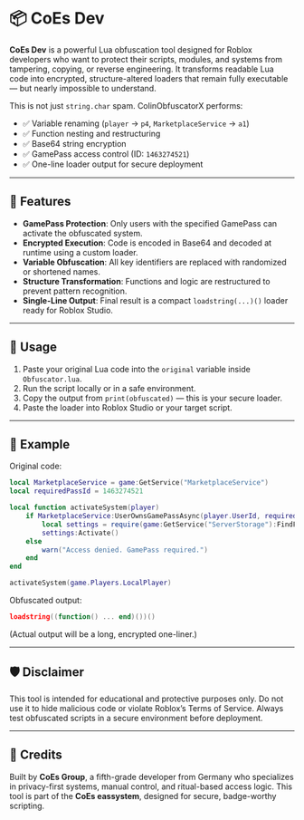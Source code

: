 # 📦 CoEs Dev

**CoEs Dev** is a powerful Lua obfuscation tool designed for Roblox developers who want to protect their scripts, modules, and systems from tampering, copying, or reverse engineering. It transforms readable Lua code into encrypted, structure-altered loaders that remain fully executable — but nearly impossible to understand.

This is not just `string.char` spam. ColinObfuscatorX performs:

- ✅ Variable renaming (`player` → `p4`, `MarketplaceService` → `a1`)
- ✅ Function nesting and restructuring
- ✅ Base64 string encryption
- ✅ GamePass access control (ID: `1463274521`)
- ✅ One-line loader output for secure deployment

---

## 🔐 Features

- **GamePass Protection**: Only users with the specified GamePass can activate the obfuscated system.
- **Encrypted Execution**: Code is encoded in Base64 and decoded at runtime using a custom loader.
- **Variable Obfuscation**: All key identifiers are replaced with randomized or shortened names.
- **Structure Transformation**: Functions and logic are restructured to prevent pattern recognition.
- **Single-Line Output**: Final result is a compact `loadstring(...)()` loader ready for Roblox Studio.

---

## 🚀 Usage

1. Paste your original Lua code into the `original` variable inside `Obfuscator.lua`.
2. Run the script locally or in a safe environment.
3. Copy the output from `print(obfuscated)` — this is your secure loader.
4. Paste the loader into Roblox Studio or your target script.

---

## 🧪 Example

Original code:

```lua
local MarketplaceService = game:GetService("MarketplaceService")
local requiredPassId = 1463274521

local function activateSystem(player)
	if MarketplaceService:UserOwnsGamePassAsync(player.UserId, requiredPassId) then
		local settings = require(game:GetService("ServerStorage"):FindFirstChild("SystemSettings"))
		settings:Activate()
	else
		warn("Access denied. GamePass required.")
	end
end

activateSystem(game.Players.LocalPlayer)
```

Obfuscated output:

```lua
loadstring((function() ... end)())()
```

(Actual output will be a long, encrypted one-liner.)

---

## 🛡️ Disclaimer

This tool is intended for educational and protective purposes only. Do not use it to hide malicious code or violate Roblox’s Terms of Service. Always test obfuscated scripts in a secure environment before deployment.

---

## 🧠 Credits

Built by **CoEs Group**, a fifth-grade developer from Germany who specializes in privacy-first systems, manual control, and ritual-based access logic. This tool is part of the **CoEs eassystem**, designed for secure, badge-worthy scripting.

